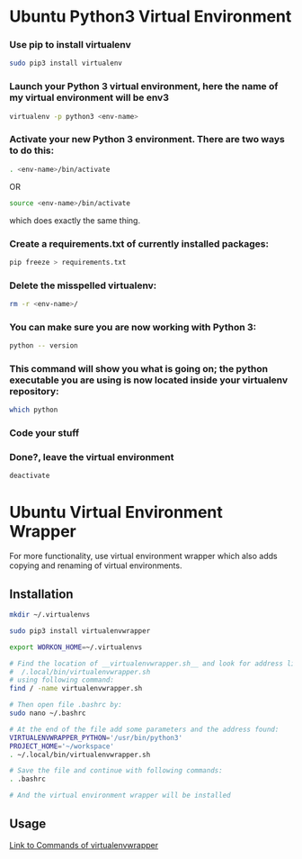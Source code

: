 # Ubuntu Python3 Virtual Environment
### Use pip to install virtualenv
```bash
sudo pip3 install virtualenv
```

### Launch your Python 3 virtual environment, here the name of my virtual environment will be env3
```bash
virtualenv -p python3 <env-name>
```

### Activate your new Python 3 environment. There are two ways to do this:
```bash 
. <env-name>/bin/activate
```
OR
```bash
source <env-name>/bin/activate
```
which does exactly the same thing.

### Create a requirements.txt of currently installed packages:
```bash
pip freeze > requirements.txt
```

### Delete the misspelled virtualenv:
```bash
rm -r <env-name>/
```


### You can make sure you are now working with Python 3:
```bash
python -- version
```
### This command will show you what is going on; the python executable you are using is now located inside your virtualenv repository:
```bash
which python
```

### Code your stuff

### Done?, leave the virtual environment
```bash
deactivate
```

# Ubuntu Virtual Environment Wrapper
For more functionality, use virtual environment wrapper which also adds copying and renaming of virtual environments.
## Installation
```bash
mkdir ~/.virtualenvs

sudo pip3 install virtualenvwrapper

export WORKON_HOME=~/.virtualenvs

# Find the location of __virtualenvwrapper.sh__ and look for address like:
#  /.local/bin/virtualenvwrapper.sh
# using following command:
find / -name virtualenvwrapper.sh

# Then open file .bashrc by:
sudo nano ~/.bashrc

# At the end of the file add some parameters and the address found:
VIRTUALENVWRAPPER_PYTHON='/usr/bin/python3'
PROJECT_HOME='~/workspace'
. ~/.local/bin/virtualenvwrapper.sh

# Save the file and continue with following commands:
. .bashrc

# And the virtual environment wrapper will be installed
```

## Usage
[Link to Commands of virtualenvwrapper](https://virtualenvwrapper.readthedocs.io/en/latest/command_ref.html)
